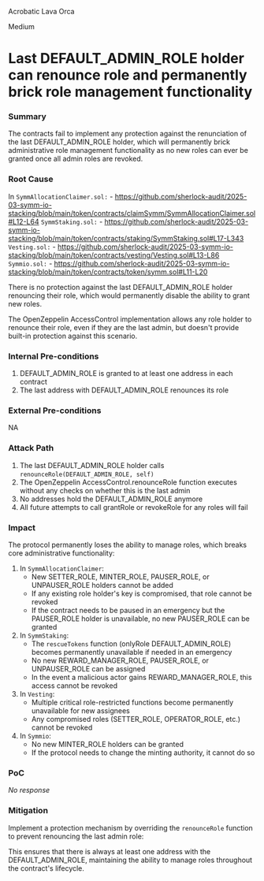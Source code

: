 Acrobatic Lava Orca

Medium

# Last DEFAULT_ADMIN_ROLE holder can renounce role and permanently brick role management functionality

### Summary

The contracts fail to implement any protection against the renunciation of the last DEFAULT_ADMIN_ROLE holder, which will permanently brick administrative role management functionality as no new roles can ever be granted once all admin roles are revoked.

### Root Cause

In `SymmAllocationClaimer.sol:` - https://github.com/sherlock-audit/2025-03-symm-io-stacking/blob/main/token/contracts/claimSymm/SymmAllocationClaimer.sol#L12-L64 
`SymmStaking.sol:` -  https://github.com/sherlock-audit/2025-03-symm-io-stacking/blob/main/token/contracts/staking/SymmStaking.sol#L17-L343
`Vesting.sol:` - https://github.com/sherlock-audit/2025-03-symm-io-stacking/blob/main/token/contracts/vesting/Vesting.sol#L13-L86
`Symmio.sol:` - https://github.com/sherlock-audit/2025-03-symm-io-stacking/blob/main/token/contracts/token/symm.sol#L11-L20

There is no protection against the last DEFAULT_ADMIN_ROLE holder renouncing their role, which would permanently disable the ability to grant new roles.

The OpenZeppelin AccessControl implementation allows any role holder to renounce their role, even if they are the last admin, but doesn't provide built-in protection against this scenario.

### Internal Pre-conditions

1. DEFAULT_ADMIN_ROLE is granted to at least one address in each contract
2. The last address with DEFAULT_ADMIN_ROLE renounces its role


### External Pre-conditions

NA

### Attack Path

1. The last DEFAULT_ADMIN_ROLE holder calls `renounceRole(DEFAULT_ADMIN_ROLE, self)`
2. The OpenZeppelin AccessControl.renounceRole function executes without any checks on whether this is the last admin
3. No addresses hold the DEFAULT_ADMIN_ROLE anymore
4. All future attempts to call grantRole or revokeRole for any roles will fail

### Impact

The protocol permanently loses the ability to manage roles, which breaks core administrative functionality:

1. In `SymmAllocationClaimer`:
    - New SETTER_ROLE, MINTER_ROLE, PAUSER_ROLE, or UNPAUSER_ROLE holders cannot be added
    - If any existing role holder's key is compromised, that role cannot be revoked
    - If the contract needs to be paused in an emergency but the PAUSER_ROLE holder is unavailable, no new PAUSER_ROLE can be granted
2. In `SymmStaking`:
    - The `rescueTokens` function (onlyRole DEFAULT_ADMIN_ROLE) becomes permanently unavailable if needed in an emergency
    - No new REWARD_MANAGER_ROLE, PAUSER_ROLE, or UNPAUSER_ROLE can be assigned
    - In the event a malicious actor gains REWARD_MANAGER_ROLE, this access cannot be revoked
3. In `Vesting`: 
    - Multiple critical role-restricted functions become permanently unavailable for new assignees
    - Any compromised roles (SETTER_ROLE, OPERATOR_ROLE, etc.) cannot be revoked
4. In `Symmio`: 
    - No new MINTER_ROLE holders can be granted
    - If the protocol needs to change the minting authority, it cannot do so


### PoC

_No response_

### Mitigation

Implement a protection mechanism by overriding the `renounceRole` function to prevent renouncing the last admin role:

This ensures that there is always at least one address with the DEFAULT_ADMIN_ROLE, maintaining the ability to manage roles throughout the contract's lifecycle.

